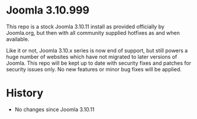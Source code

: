 Joomla 3.10.999
=============

This repo is a stock Joomla 3.10.11 install as provided officially by Joomla.org, but then with all community supplied hotfixes as and when available.

Like it or not, Joomla 3.10.x series is now end of support, but still powers a huge number of websites which have not migrated to later versions of Joomla. This repo will be kept up to date with security fixes and patches for security issues only. No new features or minor bug fixes will be applied.


History
=============
 - No changes since Joomla 3.10.11
